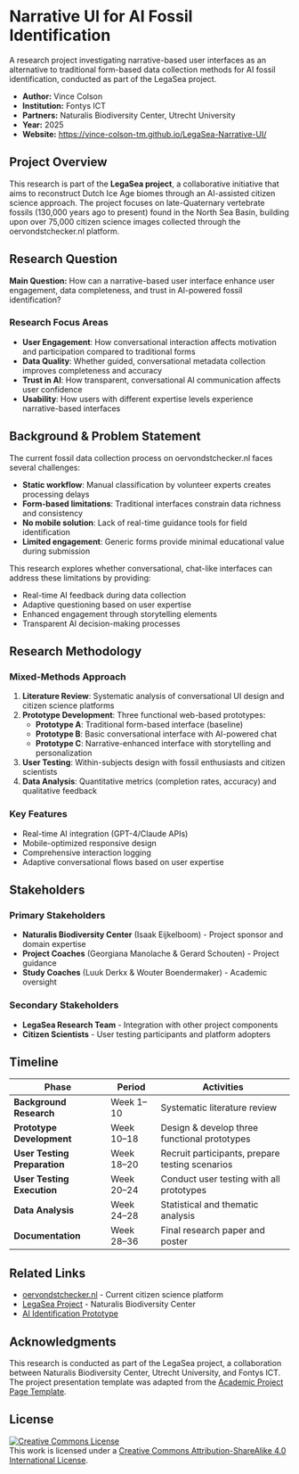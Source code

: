 # Narrative UI for AI Fossil Identification

A research project investigating narrative-based user interfaces as an alternative to traditional form-based data collection methods for AI fossil identification, conducted as part of the LegaSea project.

- **Author:** Vince Colson
- **Institution:** Fontys ICT
- **Partners:** Naturalis Biodiversity Center, Utrecht University
- **Year:** 2025
- **Website:** https://vince-colson-tm.github.io/LegaSea-Narrative-UI/

## Project Overview

This research is part of the **LegaSea project**, a collaborative initiative that aims to reconstruct Dutch Ice Age biomes through an AI-assisted citizen science approach. The project focuses on late-Quaternary vertebrate fossils (130,000 years ago to present) found in the North Sea Basin, building upon over 75,000 citizen science images collected through the oervondstchecker.nl platform.



## Research Question

**Main Question:** How can a narrative-based user interface enhance user engagement, data completeness, and trust in AI-powered fossil identification?

### Research Focus Areas

- **User Engagement**: How conversational interaction affects motivation and participation compared to traditional forms
- **Data Quality**: Whether guided, conversational metadata collection improves completeness and accuracy
- **Trust in AI**: How transparent, conversational AI communication affects user confidence
- **Usability**: How users with different expertise levels experience narrative-based interfaces

## Background & Problem Statement

The current fossil data collection process on oervondstchecker.nl faces several challenges:

- **Static workflow**: Manual classification by volunteer experts creates processing delays
- **Form-based limitations**: Traditional interfaces constrain data richness and consistency
- **No mobile solution**: Lack of real-time guidance tools for field identification
- **Limited engagement**: Generic forms provide minimal educational value during submission

This research explores whether conversational, chat-like interfaces can address these limitations by providing:
- Real-time AI feedback during data collection
- Adaptive questioning based on user expertise
- Enhanced engagement through storytelling elements
- Transparent AI decision-making processes

## Research Methodology

### Mixed-Methods Approach

1. **Literature Review**: Systematic analysis of conversational UI design and citizen science platforms
2. **Prototype Development**: Three functional web-based prototypes:
   - **Prototype A**: Traditional form-based interface (baseline)
   - **Prototype B**: Basic conversational interface with AI-powered chat
   - **Prototype C**: Narrative-enhanced interface with storytelling and personalization
3. **User Testing**: Within-subjects design with fossil enthusiasts and citizen scientists
4. **Data Analysis**: Quantitative metrics (completion rates, accuracy) and qualitative feedback

### Key Features

- Real-time AI integration (GPT-4/Claude APIs)
- Mobile-optimized responsive design
- Comprehensive interaction logging
- Adaptive conversational flows based on user expertise


## Stakeholders

### Primary Stakeholders
- **Naturalis Biodiversity Center** (Isaak Eijkelboom) - Project sponsor and domain expertise
- **Project Coaches** (Georgiana Manolache & Gerard Schouten) - Project guidance
- **Study Coaches** (Luuk Derkx & Wouter Boendermaker) - Academic oversight

### Secondary Stakeholders
- **LegaSea Research Team** - Integration with other project components
- **Citizen Scientists** - User testing participants and platform adopters

## Timeline

| Phase | Period | Activities |
|-------|--------|------------|
| **Background Research** | Week 1–10 | Systematic literature review |
| **Prototype Development** | Week 10–18 | Design & develop three functional prototypes |
| **User Testing Preparation** | Week 18–20 | Recruit participants, prepare testing scenarios |
| **User Testing Execution** | Week 20–24 | Conduct user testing with all prototypes |
| **Data Analysis** | Week 24–28 | Statistical and thematic analysis |
| **Documentation** | Week 28–36 | Final research paper and poster |

## Related Links

- [oervondstchecker.nl](https://oervondstchecker.nl) - Current citizen science platform
- [LegaSea Project](https://www.naturalis.nl) - Naturalis Biodiversity Center
- [AI Identification Prototype](https://museum.identify.biodiversityanalysis.nl)

## Acknowledgments

This research is conducted as part of the LegaSea project, a collaboration between Naturalis Biodiversity Center, Utrecht University, and Fontys ICT. The project presentation template was adapted from the [Academic Project Page Template](https://github.com/eliahuhorwitz/Academic-project-page-template).

## License

<a rel="license" href="http://creativecommons.org/licenses/by-sa/4.0/"><img alt="Creative Commons License" style="border-width:0" src="https://i.creativecommons.org/l/by-sa/4.0/88x31.png" /></a><br />This work is licensed under a <a rel="license" href="http://creativecommons.org/licenses/by-sa/4.0/">Creative Commons Attribution-ShareAlike 4.0 International License</a>.
